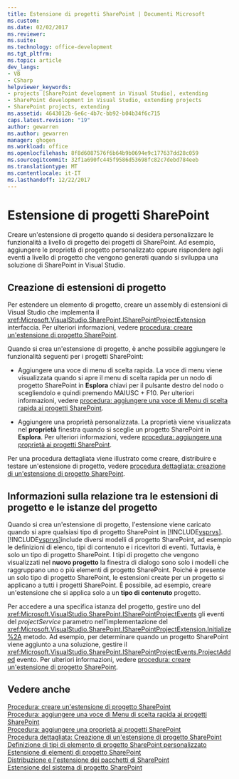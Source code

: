 ```yaml
---
title: Estensione di progetti SharePoint | Documenti Microsoft
ms.custom: 
ms.date: 02/02/2017
ms.reviewer: 
ms.suite: 
ms.technology: office-development
ms.tgt_pltfrm: 
ms.topic: article
dev_langs:
- VB
- CSharp
helpviewer_keywords:
- projects [SharePoint development in Visual Studio], extending
- SharePoint development in Visual Studio, extending projects
- SharePoint projects, extending
ms.assetid: 4643012b-6e6c-4b7c-bb92-b04b34f6c715
caps.latest.revision: "19"
author: gewarren
ms.author: gewarren
manager: ghogen
ms.workload: office
ms.openlocfilehash: 8f8d6087576f6b64b9b0694e9c177637dd28c059
ms.sourcegitcommit: 32f1a690fc445f9586d53698fc82c7debd784eeb
ms.translationtype: MT
ms.contentlocale: it-IT
ms.lasthandoff: 12/22/2017
---
```

# <a name="extending-sharepoint-projects"></a>Estensione di progetti SharePoint
  Creare un'estensione di progetto quando si desidera personalizzare le funzionalità a livello di progetto dei progetti di SharePoint. Ad esempio, aggiungere le proprietà di progetto personalizzato oppure rispondere agli eventi a livello di progetto che vengono generati quando si sviluppa una soluzione di SharePoint in Visual Studio.  
  
## <a name="creating-project-extensions"></a>Creazione di estensioni di progetto  
 Per estendere un elemento di progetto, creare un assembly di estensioni di Visual Studio che implementa il <xref:Microsoft.VisualStudio.SharePoint.ISharePointProjectExtension> interfaccia. Per ulteriori informazioni, vedere [procedura: creare un'estensione di progetto SharePoint](../sharepoint/how-to-create-a-sharepoint-project-extension.md).  
  
 Quando si crea un'estensione di progetto, è anche possibile aggiungere le funzionalità seguenti per i progetti SharePoint:  
  
-   Aggiungere una voce di menu di scelta rapida. La voce di menu viene visualizzata quando si apre il menu di scelta rapida per un nodo di progetto SharePoint in **Esplora** chiavi per il pulsante destro del nodo o scegliendolo e quindi premendo MAIUSC + F10. Per ulteriori informazioni, vedere [procedura: aggiungere una voce di Menu di scelta rapida ai progetti SharePoint](../sharepoint/how-to-add-a-shortcut-menu-item-to-sharepoint-projects.md).  
  
-   Aggiungere una proprietà personalizzata. La proprietà viene visualizzata nel **proprietà** finestra quando si sceglie un progetto SharePoint in **Esplora**. Per ulteriori informazioni, vedere [procedura: aggiungere una proprietà ai progetti SharePoint](../sharepoint/how-to-add-a-property-to-sharepoint-projects.md).  
  
 Per una procedura dettagliata viene illustrato come creare, distribuire e testare un'estensione di progetto, vedere [procedura dettagliata: creazione di un'estensione di progetto SharePoint](../sharepoint/walkthrough-creating-a-sharepoint-project-extension.md).  
  
## <a name="understanding-the-relationship-between-project-extensions-and-project-instances"></a>Informazioni sulla relazione tra le estensioni di progetto e le istanze del progetto  
 Quando si crea un'estensione di progetto, l'estensione viene caricato quando si apre qualsiasi tipo di progetto SharePoint in [!INCLUDE[vsprvs](../sharepoint/includes/vsprvs-md.md)]. [!INCLUDE[vsprvs](../sharepoint/includes/vsprvs-md.md)]include diversi modelli di progetto SharePoint, ad esempio le definizioni di elenco, tipi di contenuto e i ricevitori di eventi. Tuttavia, è solo un tipo di progetto SharePoint. I tipi di progetto che vengono visualizzati nel **nuovo progetto** la finestra di dialogo sono solo i modelli che raggruppano uno o più elementi di progetto SharePoint. Poiché è presente un solo tipo di progetto SharePoint, le estensioni create per un progetto si applicano a tutti i progetti SharePoint. È possibile, ad esempio, creare un'estensione che si applica solo a un **tipo di contenuto** progetto.  
  
 Per accedere a una specifica istanza del progetto, gestire uno del <xref:Microsoft.VisualStudio.SharePoint.ISharePointProjectEvents> gli eventi del *projectService* parametro nell'implementazione del <xref:Microsoft.VisualStudio.SharePoint.ISharePointProjectExtension.Initialize%2A> metodo. Ad esempio, per determinare quando un progetto SharePoint viene aggiunto a una soluzione, gestire il <xref:Microsoft.VisualStudio.SharePoint.ISharePointProjectEvents.ProjectAdded> evento. Per ulteriori informazioni, vedere [procedura: creare un'estensione di progetto SharePoint](../sharepoint/how-to-create-a-sharepoint-project-extension.md).  
  
## <a name="see-also"></a>Vedere anche  
 [Procedura: creare un'estensione di progetto SharePoint](../sharepoint/how-to-create-a-sharepoint-project-extension.md)   
 [Procedura: aggiungere una voce di Menu di scelta rapida ai progetti SharePoint](../sharepoint/how-to-add-a-shortcut-menu-item-to-sharepoint-projects.md)   
 [Procedura: aggiungere una proprietà ai progetti SharePoint](../sharepoint/how-to-add-a-property-to-sharepoint-projects.md)   
 [Procedura dettagliata: Creazione di un'estensione di progetto SharePoint](../sharepoint/walkthrough-creating-a-sharepoint-project-extension.md)   
 [Definizione di tipi di elemento di progetto SharePoint personalizzato](../sharepoint/defining-custom-sharepoint-project-item-types.md)   
 [Estensione di elementi di progetto SharePoint](../sharepoint/extending-sharepoint-project-items.md)   
 [Distribuzione e l'estensione dei pacchetti di SharePoint](../sharepoint/extending-sharepoint-packaging-and-deployment.md)   
 [Estensione del sistema di progetto SharePoint](../sharepoint/extending-the-sharepoint-project-system.md)  
  
  